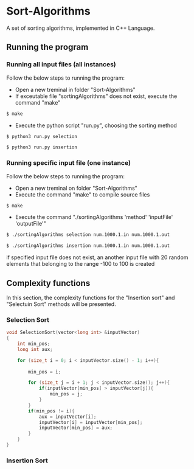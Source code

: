 # Sort-Algorithms
A set of sorting algorithms, implemented in C++ Language.

## Running the program

### Running all input files (all instances)
Follow the below steps to running the program:
- Open a new treminal in folder "Sort-Algorithms"
- If exceutable file "sortingAlgorithms" does not exist, execute the command "make"
```sh
$ make
```
- Execute the python script "run.py", choosing the sorting method
```sh
$ python3 run.py selection
```
```sh
$ python3 run.py insertion
```
### Running specific input file (one instance)
Follow the below steps to running the program:
	
- Open a new treminal on folder "Sort-Algorithms"
- Execute the command "make" to compile source files
```sh
$ make
``` 
- Execute the command "./sortingAlgorithms 'method' 'inputFile' 'outputFile'"
```sh
$ ./sortingAlgorithms selection num.1000.1.in num.1000.1.out
```
```sh
$ ./sortingAlgorithms insertion num.1000.1.in num.1000.1.out
```
if specified input file does not exist, an another input file with 20 random elements that belonging to the range -100 to 100 is created

## Complexity functions

In this section, the complexity functions for the "Insertion sort" and "Selectuin Sort" methods will be presented. 

### Selection Sort

```c++
void SelectionSort(vector<long int> &inputVector)
{
    int min_pos;
    long int aux;

    for (size_t i = 0; i < inputVector.size() - 1; i++){
        
        min_pos = i;

        for (size_t j = i + 1; j < inputVector.size(); j++){
            if(inputVector[min_pos] > inputVector[j]){
                min_pos = j;
            }
        }
        if(min_pos != i){
            aux = inputVector[i];
            inputVector[i] = inputVector[min_pos];
            inputVector[min_pos] = aux;
        }
    }
}
```

### Insertion Sort 
